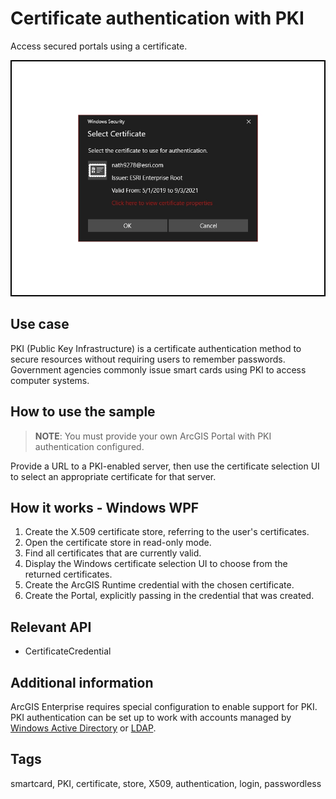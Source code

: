 # Certificate authentication with PKI

Access secured portals using a certificate.

![](CertificateAuthenticationWithPKI.jpg)

## Use case

PKI (Public Key Infrastructure) is a certificate authentication method to secure resources without requiring users to remember passwords. Government agencies commonly issue smart cards using PKI to access computer systems.

## How to use the sample

> **NOTE**: You must provide your own ArcGIS Portal with PKI authentication configured.

Provide a URL to a PKI-enabled server, then use the certificate selection UI to select an appropriate certificate for that server.

## How it works - Windows WPF

1. Create the X.509 certificate store, referring to the user's certificates.
2. Open the certificate store in read-only mode.
3. Find all certificates that are currently valid.
4. Display the Windows certificate selection UI to choose from the returned certificates.
5. Create the ArcGIS Runtime credential with the chosen certificate.
6. Create the Portal, explicitly passing in the credential that was created.

## Relevant API

* CertificateCredential

## Additional information

ArcGIS Enterprise requires special configuration to enable support for PKI. PKI authentication can be set up to work with accounts managed by [Windows Active Directory](https://enterprise.arcgis.com/en/portal/latest/administer/windows/using-windows-active-directory-and-pki-to-secure-access-to-your-portal.htm) or [LDAP](https://enterprise.arcgis.com/en/portal/latest/administer/windows/use-ldap-and-pki-to-secure-access-to-your-portal.htm).

## Tags

smartcard, PKI, certificate, store, X509, authentication, login, passwordless